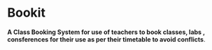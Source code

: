 # Bookit
**A Class Booking System for use of teachers to book classes, labs , consferences for their use as per their timetable to avoid conflicts**.
